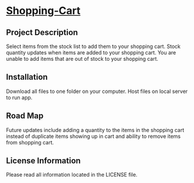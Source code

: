 # <a href="https://akabor.github.io/Shopping-Cart/">Shopping-Cart</a>
## Project Description
Select items from the stock list to add them to your shopping cart. Stock quantity updates when items are added to your shopping cart. You are unable to add items that are out of stock to your shopping cart.

## Installation
Download all files to one folder on your computer. Host files on local server to run app. 

## Road Map
Future updates include adding a quantity to the items in the shopping cart instead of duplicate items showing up in cart and ability to remove items from shopping cart.

## License Information
Please read all information located in the LICENSE file.
